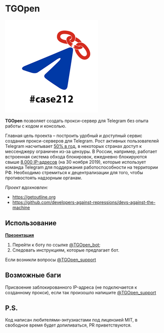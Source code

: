# TGOpen
[![logo](/logo/logo.png)](https://github.com/Bypass-Engine/TGOpen)

**TGOpen** позволяет создать прокси-сервер для Telegram без опыта работы с кодом и консолью.

Главная цель проекта – построить удобный и доступный сервис создания прокси-серверов для Telegram. Рост активных пользователей Telegram насчитывает [50% в год](https://telega.one/durov/110), в некоторых странах доступ к мессенджеру ограничен из-за цензуры. В России, например, работает встроенная система обхода блокировок, ежедневно блокируются свыше [8,000 IP-адресов](https://usher2.club) (на 30 ноября 2019), которые использует команда Telegram для поддержания работоспособности на территории РФ. Необходимо стремиться к децентрализации для того, чтобы противостоять надзорным органам.

*Проект вдохновлен:*
- https://getoutline.org
- https://github.com/developers-against-repressions/devs-against-the-machine

## Использование
**[Презентация](https://www.youtube.com/watch?v=_Bgdwtzhit8)**

1. Перейти к боту по ссылке [@TGOpen_bot](https://telega.one/TGOpen_bot);
2. Следовать инструкциям, которые предлагает бот.

Если возникли вопросы [@TGOpen_support](https://telega.one/TGOpen_support)

## Возможные баги
Присвоение заблокированного IP-адреса (не подключается к созданному прокси), если так произошло напишите [@TGOpen_support](https://telega.one/TGOpen_support)

## P.S.
Код написан любителями-энтузиастами под лицензией MIT, в свободное время будет допиливаться, PR приветствуются.
